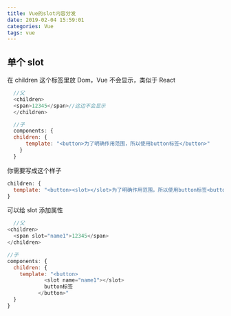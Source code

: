 ```yaml
---
title: Vue的slot内容分发
date: 2019-02-04 15:59:01
categories: Vue
tags: vue
---
```


## 单个 slot

在 children 这个标签里放 Dom，Vue 不会显示，类似于 React

```JavaScript
  //父
  <children>
  <span>12345</span>//这边不会显示
  </children>

  //子
  components: {
  children: {
      template: "<button>为了明确作用范围，所以使用button标签</button>"
    }
  }
```
 <!-- more -->

你需要写成这个样子

```JavaScript
children: {
  template: "<button><slot></slot>为了明确作用范围，所以使用button标签<button>"
}
```

可以给 slot 添加属性

```JavaScript
  //父
<children>
  <span slot="name1">12345</span>
</children>

//子
components: {
  children: {
    template: "<button>
            <slot name="name1"></slot>
            button标签
          </button>"
  }
}
```
